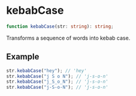 # kebabCase

```ts
function kebabCase(str: string): string;
```

Transforms a sequence of words into kebab case.

## Example

```ts
str.kebabCase("hey"); // 'hey'
str.kebabCase("j S o N"); // 'j-s-o-n'
str.kebabCase("j_S_o_N"); // 'j-s-o-n'
str.kebabCase("j-S-o-N"); // 'j-s-o-n'
```
